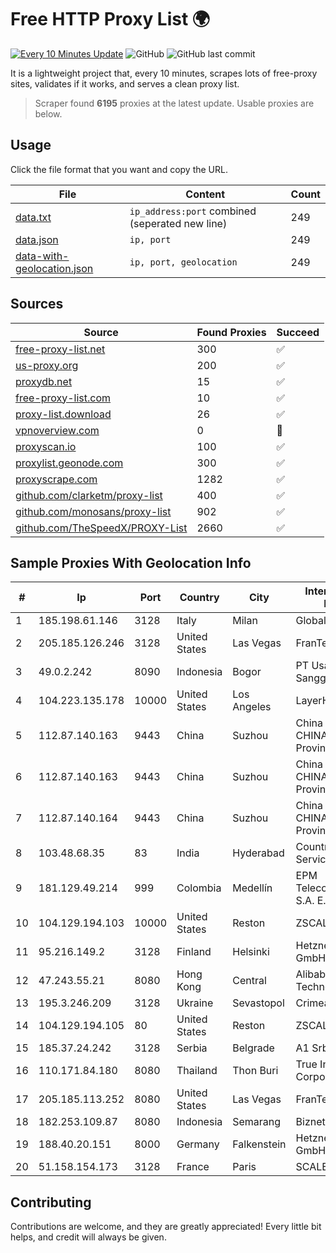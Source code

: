 
# Free HTTP Proxy List 🌍

[![Every 10 Minutes Update](https://github.com/mertguvencli/http-proxy-list/actions/workflows/main.yml/badge.svg?branch=main)](https://github.com/mertguvencli/http-proxy-list/actions/workflows/main.yml)
![GitHub](https://img.shields.io/github/license/mertguvencli/http-proxy-list)
![GitHub last commit](https://img.shields.io/github/last-commit/mertguvencli/http-proxy-list)

It is a lightweight project that, every 10 minutes, scrapes lots of free-proxy sites, validates if it works, and serves a clean proxy list.


> Scraper found **6195** proxies at the latest update. Usable proxies are below.

## Usage

Click the file format that you want and copy the URL.


|File|Content|Count|
|----|-------|-----|
|[data.txt](https://raw.githubusercontent.com/mertguvencli/http-proxy-list/main/proxy-list/data.txt)|`ip_address:port` combined (seperated new line)|249|
|[data.json](https://raw.githubusercontent.com/mertguvencli/http-proxy-list/main/proxy-list/data.json)|`ip, port`|249|
|[data-with-geolocation.json](https://raw.githubusercontent.com/mertguvencli/http-proxy-list/main/proxy-list/data-with-geolocation.json)|`ip, port, geolocation`|249|

## Sources

|Source|Found Proxies|Succeed|
|------|-------------|-------|
|[free-proxy-list.net](https://free-proxy-list.net)|300|✅|
|[us-proxy.org](https://www.us-proxy.org)|200|✅|
|[proxydb.net](http://proxydb.net)|15|✅|
|[free-proxy-list.com](https://free-proxy-list.com/?page=&port=&type%5B%5D=http&type%5B%5D=https&up_time=0&search=Search)|10|✅|
|[proxy-list.download](https://www.proxy-list.download/HTTP)|26|✅|
|[vpnoverview.com](https://vpnoverview.com/privacy/anonymous-browsing/free-proxy-servers)|0|🚫|
|[proxyscan.io](https://www.proxyscan.io)|100|✅|
|[proxylist.geonode.com](https://proxylist.geonode.com/api/proxy-list?limit=300&page=1&sort_by=lastChecked&sort_type=desc&protocols=http,https)|300|✅|
|[proxyscrape.com](https://api.proxyscrape.com/v2/?request=displayproxies&protocol=http&timeout=10000&country=all&ssl=all&anonymity=all)|1282|✅|
|[github.com/clarketm/proxy-list](https://raw.githubusercontent.com/clarketm/proxy-list/master/proxy-list-raw.txt)|400|✅|
|[github.com/monosans/proxy-list](https://raw.githubusercontent.com/monosans/proxy-list/main/proxies/http.txt)|902|✅|
|[github.com/TheSpeedX/PROXY-List](https://raw.githubusercontent.com/TheSpeedX/PROXY-List/master/http.txt)|2660|✅|


## Sample Proxies With Geolocation Info

|#|Ip|Port|Country|City|Internet Service Provider|
|-|--|----|-------|----|-------------------------|
|1|185.198.61.146|3128|Italy|Milan|Global Router LLC|
|2|205.185.126.246|3128|United States|Las Vegas|FranTech Solutions|
|3|49.0.2.242|8090|Indonesia|Bogor|PT Usaha Adi Sanggoro|
|4|104.223.135.178|10000|United States|Los Angeles|LayerHost|
|5|112.87.140.163|9443|China|Suzhou|China Unicom CHINA169 Jiangsu Province Network|
|6|112.87.140.163|9443|China|Suzhou|China Unicom CHINA169 Jiangsu Province Network|
|7|112.87.140.164|9443|China|Suzhou|China Unicom CHINA169 Jiangsu Province Network|
|8|103.48.68.35|83|India|Hyderabad|Country Online Services PVT LTD|
|9|181.129.49.214|999|Colombia|Medellín|EPM Telecomunicaciones S.A. E.S.P.|
|10|104.129.194.103|10000|United States|Reston|ZSCALER, INC.|
|11|95.216.149.2|3128|Finland|Helsinki|Hetzner Online GmbH|
|12|47.243.55.21|8080|Hong Kong|Central|Alibaba (US) Technology Co., Ltd.|
|13|195.3.246.209|3128|Ukraine|Sevastopol|Crimeacom net|
|14|104.129.194.105|80|United States|Reston|ZSCALER, INC.|
|15|185.37.24.242|3128|Serbia|Belgrade|A1 Srbija d.o.o|
|16|110.171.84.180|8080|Thailand|Thon Buri|True Internet Corporation CO. Ltd.|
|17|205.185.113.252|8080|United States|Las Vegas|FranTech Solutions|
|18|182.253.109.87|8080|Indonesia|Semarang|Biznet Metronet|
|19|188.40.20.151|8000|Germany|Falkenstein|Hetzner Online GmbH|
|20|51.158.154.173|3128|France|Paris|SCALEWAY|



## Contributing

Contributions are welcome, and they are greatly appreciated! Every
little bit helps, and credit will always be given.

